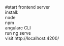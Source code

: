 #start frontend server<br/>
install:<br/>
node<br/>
npm<br/>
angularc CLI<br/>
run ng serve<br/>
visit http://localhost:4200/

